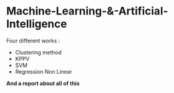 # Machine-Learning-&-Artificial-Intelligence

Four different works : 
- Clustering method
- KPPV
- SVM
- Regression Non Linear

**And a report about all of this**
